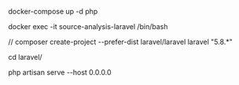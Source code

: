 

docker-compose up -d php

docker exec -it source-analysis-laravel /bin/bash

// composer create-project --prefer-dist laravel/laravel laravel "5.8.*"

cd laravel/

php artisan serve --host 0.0.0.0



